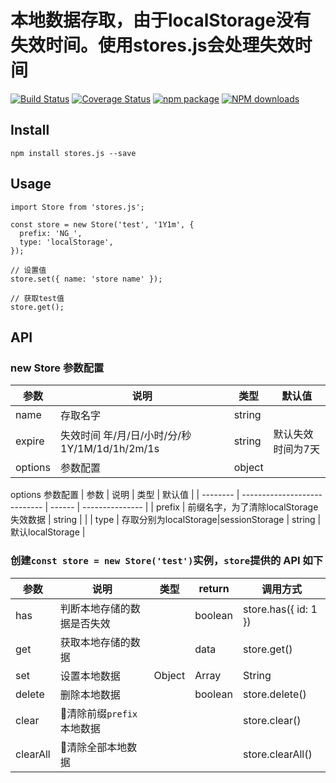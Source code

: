 # 本地数据存取，由于localStorage没有失效时间。使用stores.js会处理失效时间
[![Build Status](https://travis-ci.org/nevergiveup-j/stores.js.svg?branch=master)](https://travis-ci.org/nevergiveup-j/stores.js)
[![Coverage Status](https://coveralls.io/repos/github/nevergiveup-j/storage/badge.svg?branch=master)](https://coveralls.io/github/nevergiveup-j/storage?branch=master)
[![npm package](https://img.shields.io/npm/v/stores.js.svg)](https://www.npmjs.com/package/stores.js)
[![NPM downloads](https://img.shields.io/npm/dm/stores.js.svg)](https://www.npmjs.com/package/stores.js) 

## Install
```
npm install stores.js --save
```

## Usage
```
import Store from 'stores.js';

const store = new Store('test', '1Y1m', {
  prefix: 'NG_',
  type: 'localStorage',
});

// 设置值
store.set({ name: 'store name' });

// 获取test值
store.get();
```

## API
### new Store 参数配置

| 参数        | 说明                         |  类型   | 默认值  |
| --------   | ---------------------------- | ------ | --------------- |
| name       | 存取名字                                       | string  |                |
| expire     | 失效时间	 年/月/日/小时/分/秒  1Y/1M/1d/1h/2m/1s | string  | 默认失效时间为7天 |
| options    | 参数配置                     | object  |  |

options 参数配置
| 参数        | 说明                         |  类型   | 默认值    |
| --------   | ---------------------------- | ------ | --------------- |
| prefix     | 前缀名字，为了清除localStorage失效数据     | string  |                |
| type       | 存取分别为localStorage|sessionStorage   | string  | 默认localStorage |


### 创建`const store = new Store('test')`实例，`store`提供的 API 如下

| 参数        | 说明                         |  类型    | return   | 调用方式  |
| --------   | ---------------------------- | ------- | -------- | ------- |
| has        | 判断本地存储的数据是否失效       |         | boolean  | store.has({ id: 1 })   |
| get        | 获取本地存储的数据              |         |  data    | store.get() |
| set        | 设置本地数据      | Object|Array|String|Number | boolean | store.set('date test===',{}) |
| delete     | 删除本地数据                   |         | boolean  | store.delete() |
| clear      | 清除前缀`prefix`本地数据        |         |          | store.clear() |
| clearAll   | 清除全部本地数据                |         |          | store.clearAll() |
